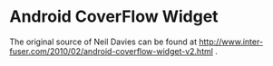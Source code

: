 Android CoverFlow Widget
===
The original source of Neil Davies can be found at http://www.inter-fuser.com/2010/02/android-coverflow-widget-v2.html .
